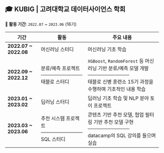
## 🎓 KUBIG | 고려대학교 데이터사이언스 학회  

**📅 활동 기간**: `2022.07` ~ `2023.06` (16기)  

| 기간 | 활동 | 주요 내용 |
|------|-----------------|----------------------------------------------------|
| **2022.07 ~ 2022.08** | 머신러닝 스터디 | 머신러닝 기초 학습 |
| **2022.09 ~ 2022.12** | 분류/예측 프로젝트 <br> **────────────** <br> 태블로 스터디 | `XGBoost`, `RandomForest` 등 머신러닝 기반 분류/예측 모델 개발 <br> **────────────** <br> 태블로 신병 훈련소 15기 과정을 수행하며 기초적인 내용 학습 |
| **2023.01 ~ 2023.02** | 딥러닝 스터디 | 딥러닝 기초 학습 및 NLP 분야 토이 프로젝트 |
| **2023.03 ~ 2023.06** | 추천 시스템 프로젝트 <br> **────────────** <br> SQL 스터디 | 콘텐츠 기반 추천 모델, 협업 필터링 기반 추천 모델 구현 <br> **────────────** <br> datacamp의 SQL 강의를 들으며 실습 |
